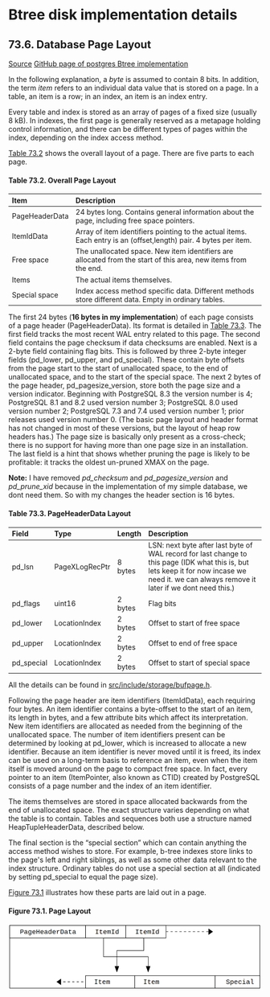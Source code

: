 # Btree disk implementation details

## 73.6. Database Page Layout

[Source](https://www.postgresql.org/docs/16/storage-page-layout.html "Source")
[GitHub page of postgres Btree implementation](https://github.com/postgres/postgres/tree/master/src/backend/access/nbtree "GitHub page of postgres Btree implementation")

In the following explanation, a *byte* is assumed to contain 8 bits. In addition, the term *item* refers to an individual data value that is stored on a page. In a table, an item is a row; in an index, an item is an index entry.

Every table and index is stored as an array of pages of a fixed size (usually 8 kB). In indexes, the first page is generally reserved as a metapage holding control information, and there can be different types of pages within the index, depending on
the index access method.

[Table 73.2](#table-732-overall-page-layout) shows the overall layout of a page. There are five parts to each page.

#### Table 73.2. Overall Page Layout

| Item           | Description                                                                                                      |
|:---------------|:-----------------------------------------------------------------------------------------------------------------|
| PageHeaderData | 24 bytes long. Contains general information about the page, including free space pointers.                       |
| ItemIdData     | Array of item identifiers pointing to the actual items. Each entry is an (offset,length) pair. 4 bytes per item. |
| Free space     | The unallocated space. New item identifiers are allocated from the start of this area, new items from the end.   |
| Items	         | The actual items themselves.                                                                                     |
| Special space	 | Index access method specific data. Different methods store different data. Empty in ordinary tables.             |

The first 24 bytes (**16 bytes in my implementation**) of each page consists of a page header (PageHeaderData). Its format is detailed in [Table 73.3](#table-733-pageheaderdata-layout). The first field tracks the most recent WAL entry related to this page. The
second field contains the page checksum if data checksums are enabled. Next is a 2-byte field containing flag bits. This is followed by three 2-byte integer fields (pd_lower, pd_upper, and pd_special). These contain byte offsets from the page start
to the start of unallocated space, to the end of unallocated space, and to the start of the special space. The next 2 bytes of the page header, pd_pagesize_version, store both the page size and a version indicator. Beginning with PostgreSQL 8.3 the
version number is 4; PostgreSQL 8.1 and 8.2 used version number 3; PostgreSQL 8.0 used version number 2; PostgreSQL 7.3 and 7.4 used version number 1; prior releases used version number 0. (The basic page layout and header format has not changed in
most of these versions, but the layout of heap row headers has.) The page size is basically only present as a cross-check; there is no support for having more than one page size in an installation. The last field is a hint that shows whether pruning
the page is likely to be profitable: it tracks the oldest un-pruned XMAX on the page.

**Note:** I have removed *pd_checksum* and *pd_pagesize_version* and *pd_prune_xid* because in the implementation of my simple database, we dont need them.
So with my changes the header section is 16 bytes.

#### Table 73.3. PageHeaderData Layout

| Field      | Type           | Length  | Description                                                                                                                                                                                   |
|:-----------|:---------------|:--------|:----------------------------------------------------------------------------------------------------------------------------------------------------------------------------------------------|
| pd_lsn     | PageXLogRecPtr | 8 bytes | LSN: next byte after last byte of WAL record for last change to this page (IDK what this is, but lets keep it for now incase we need it. we can always remove it later if we dont need this.) |
| pd_flags   | uint16         | 2 bytes | Flag bits                                                                                                                                                                                     |
| pd_lower   | LocationIndex  | 2 bytes | Offset to start of free space                                                                                                                                                                 |
| pd_upper   | LocationIndex  | 2 bytes | Offset to end of free space                                                                                                                                                                   |
| pd_special | LocationIndex  | 2 bytes | Offset to start of special space                                                                                                                                                              |

All the details can be found in [src/include/storage/bufpage.h](https://github.com/postgres/postgres/blob/master/src/include/storage/bufpage.h).

Following the page header are item identifiers (ItemIdData), each requiring four bytes. An item identifier contains a byte-offset to the start of an item, its length in bytes, and a few attribute bits which affect its interpretation. New item identifiers are allocated as needed from the beginning of the unallocated space. The number of item identifiers present can be determined by looking at pd_lower, which is increased to allocate a new identifier. Because an item identifier is never moved until it is freed, its index can be used on a long-term basis to reference an item, even when the item itself is moved around on the page to compact free space. In fact, every pointer to an item (ItemPointer, also known as CTID) created by PostgreSQL consists of a page number and the index of an item identifier.

The items themselves are stored in space allocated backwards from the end of unallocated space. The exact structure varies depending on what the table is to contain. Tables and sequences both use a structure named HeapTupleHeaderData, described below.

The final section is the “special section” which can contain anything the access method wishes to store. For example, b-tree indexes store links to the page's left and right siblings, as well as some other data relevant to the index structure. Ordinary tables do not use a special section at all (indicated by setting pd_special to equal the page size).

[Figure 73.1](#figure-731-page-layout) illustrates how these parts are laid out in a page.

#### Figure 73.1. Page Layout

![Figure 73.1.](./Images/Figure-73.1.png "Figure 73.1.")
